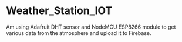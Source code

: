 # Weather_Station_IOT
Am using Adafruit DHT sensor and NodeMCU ESP8266 module to get various data from the atmosphere and upload it to Firebase.
